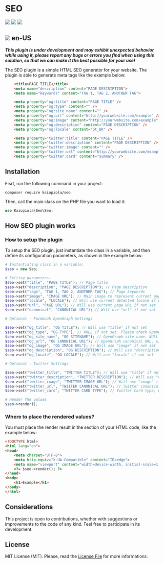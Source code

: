 # SEO
<a target="_blank" href="https://packagist.org/packages/kaiopiola/seo" ><img src="https://img.shields.io/packagist/dt/kaiopiola/seo?color=%2300FFF" /></a>
<a target="_blank" href="https://packagist.org/packages/kaiopiola/seo" ><img src="https://img.shields.io/packagist/v/kaiopiola/seo?color=%23888888&label=version" /></a>
<a target="_blank" href="https://packagist.org/packages/kaiopiola/seo" ><img src="https://img.shields.io/packagist/php-v/kaiopiola/seo" /></a>

## <img src="https://raw.githubusercontent.com/yammadev/flag-icons/master/svg/US.svg"> en-US
***This plugin is under development and may exhibit unexpected behavior while using it, please report any bugs or errors you find when using this solution, so that we can make it the best possible for your use!***

The SEO plugin is a simple HTML SEO generator for your website.
The plugin is able to generate meta tags like the example below:

``` html
    <title>PAGE TITLE</title>
    <meta name="description" content="PAGE DESCRIPTION">
    <meta name="keywords" content="TAG 1, TAG 2, ANOTHER TAG">

    <meta property="og:title" content="PAGE TITLE" />
    <meta property="og:type" content="" />
    <meta property="og:site_name" content="" />
    <meta property="og:url" content="http://yourwebsite.com/example" />
    <meta property="og:image" content="http://yourwebsite.com/example" />
    <meta property="og:description" content="PAGE DESCRIPTION" />
    <meta property="og:locale" content="pt_BR" />

    <meta property="twitter:title" content="PAGE TITLE" />
    <meta property="twitter:description" content="PAGE DESCRIPTION" />
    <meta property="twitter:image" content="" />
    <meta property="twitter:url" content="http://yourwebsite.com/example" />
    <meta property="twitter:card" content="summary" />
```

## Installation

Fisrt, run the following command in your project:

``` console
composer require kaiopiola/seo
```

Then, call the main class on the PHP file you want to load it:

``` php
use Kaiopiola\Seo\Seo;
```

## How SEO plugin works

### How to setup the plugin

To setup the SEO plugin, just instantiate the class in a variable, and then define its configuration parameters, as shown in the example below:

``` php
# Instantiating class in a variable:
$seo = new Seo;

# Setting parameters:
$seo->set("title", "PAGE TITLE"); // Page title
$seo->set("description", "PAGE DESCRIPTION"); // Page description
$seo->set("tags", "TAG 1, TAG 2, ANOTHER TAG"); // Page keywords
$seo->set("image", "IMAGE URL"); // Main image to represent current page
$seo->set("locale", "LOCALE"); // Will use current detected locale if not set
$seo->set("url", "PAGE URL"); // Will use current page URL if not set
$seo->set("canonical", "CANONICAL URL"); // Will use "url" if not set

# Optional - Facebook OpenGraph Settings

$seo->set("og_title", "OG TITLE"); // Will use "title" if not set
$seo->set("og_type", "OG TYPE"); // NULL if not set. Please check OpenGraph docs to fill this field
$seo->set("og_site_name", "OG SITENAME"); // OpenGraph site name. NULL if not set
$seo->set("og_url", "OG CANONICAL URL"); // OpenGraph canonical URL, will use "url" if not set
$seo->set("og_image", "OG IMAGE URL"); // Will use "image" if not set
$seo->set("og_description", "OG DESCRIPTION"); // Will use "description" if not set
$seo->set("og_locale", "OG LOCALE"); // Will use "locale" if not set

# Optional - Twitter Settings

$seo->set("twitter_title", "TWITTER TITLE"); // Will use "title" if not set
$seo->set("twitter_description", "TWITTER DESCRIPTION"); // Will use "description" if not set
$seo->set("twitter_image", "TWITTER IMAGE URL"); // Will use "image" if not set
$seo->set("twitter_url", "TWIITER CANONICAL URL"); // Twitter canonical URL, will use "url" if not set
$seo->set("twitter_card", "TWITTER CARD TYPE"); // Twitter Card type, will use SUMMARY by default if not set

# Render the values
$seo->render();
```

### Where to place the rendered values?

You must place the render result in the <head> section of your HTML code, like the example below:
  
  
``` html
<!DOCTYPE html>
<html lang="en">
<head>
    <meta charset="UTF-8">
    <meta http-equiv="X-UA-Compatible" content="IE=edge">
    <meta name="viewport" content="width=device-width, initial-scale=1.0">
    <?= $seo->render(); ?>
</head>
<body>
    <h1>Example</h1>
</body>
</html>
  ```

## Considerations

This project is open to contributions, whether with suggestions or improvements to the code of any kind.
Feel free to participate in its development.

## License
MIT License (MIT). Please, read the [License File](LICENSE) for more informations.
